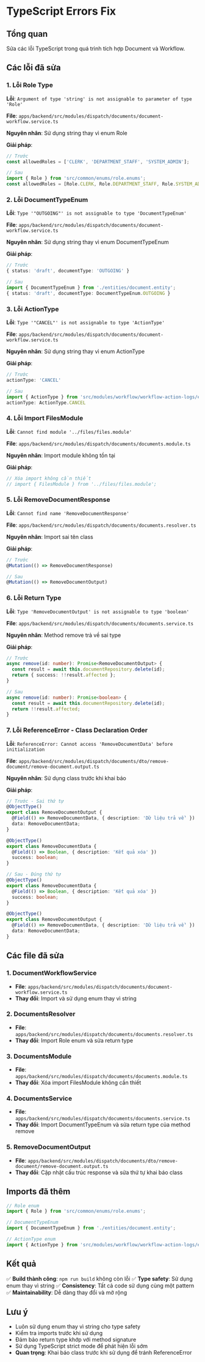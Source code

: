 # TypeScript Errors Fix

## Tổng quan

Sửa các lỗi TypeScript trong quá trình tích hợp Document và Workflow.

## Các lỗi đã sửa

### 1. Lỗi Role Type

**Lỗi**: `Argument of type 'string' is not assignable to parameter of type 'Role'`

**File**: `apps/backend/src/modules/dispatch/documents/document-workflow.service.ts`

**Nguyên nhân**: Sử dụng string thay vì enum Role

**Giải pháp**:
```typescript
// Trước
const allowedRoles = ['CLERK', 'DEPARTMENT_STAFF', 'SYSTEM_ADMIN'];

// Sau
import { Role } from 'src/common/enums/role.enums';
const allowedRoles = [Role.CLERK, Role.DEPARTMENT_STAFF, Role.SYSTEM_ADMIN];
```

### 2. Lỗi DocumentTypeEnum

**Lỗi**: `Type '"OUTGOING"' is not assignable to type 'DocumentTypeEnum'`

**File**: `apps/backend/src/modules/dispatch/documents/document-workflow.service.ts`

**Nguyên nhân**: Sử dụng string thay vì enum DocumentTypeEnum

**Giải pháp**:
```typescript
// Trước
{ status: 'draft', documentType: 'OUTGOING' }

// Sau
import { DocumentTypeEnum } from './entities/document.entity';
{ status: 'draft', documentType: DocumentTypeEnum.OUTGOING }
```

### 3. Lỗi ActionType

**Lỗi**: `Type '"CANCEL"' is not assignable to type 'ActionType'`

**File**: `apps/backend/src/modules/dispatch/documents/document-workflow.service.ts`

**Nguyên nhân**: Sử dụng string thay vì enum ActionType

**Giải pháp**:
```typescript
// Trước
actionType: 'CANCEL'

// Sau
import { ActionType } from 'src/modules/workflow/workflow-action-logs/entities/workflow-action-log.entity';
actionType: ActionType.CANCEL
```

### 4. Lỗi Import FilesModule

**Lỗi**: `Cannot find module '../files/files.module'`

**File**: `apps/backend/src/modules/dispatch/documents/documents.module.ts`

**Nguyên nhân**: Import module không tồn tại

**Giải pháp**:
```typescript
// Xóa import không cần thiết
// import { FilesModule } from '../files/files.module';
```

### 5. Lỗi RemoveDocumentResponse

**Lỗi**: `Cannot find name 'RemoveDocumentResponse'`

**File**: `apps/backend/src/modules/dispatch/documents/documents.resolver.ts`

**Nguyên nhân**: Import sai tên class

**Giải pháp**:
```typescript
// Trước
@Mutation(() => RemoveDocumentResponse)

// Sau
@Mutation(() => RemoveDocumentOutput)
```

### 6. Lỗi Return Type

**Lỗi**: `Type 'RemoveDocumentOutput' is not assignable to type 'boolean'`

**File**: `apps/backend/src/modules/dispatch/documents/documents.service.ts`

**Nguyên nhân**: Method remove trả về sai type

**Giải pháp**:
```typescript
// Trước
async remove(id: number): Promise<RemoveDocumentOutput> {
  const result = await this.documentRepository.delete(id);
  return { success: !!result.affected };
}

// Sau
async remove(id: number): Promise<boolean> {
  const result = await this.documentRepository.delete(id);
  return !!result.affected;
}
```

### 7. Lỗi ReferenceError - Class Declaration Order

**Lỗi**: `ReferenceError: Cannot access 'RemoveDocumentData' before initialization`

**File**: `apps/backend/src/modules/dispatch/documents/dto/remove-document/remove-document.output.ts`

**Nguyên nhân**: Sử dụng class trước khi khai báo

**Giải pháp**:
```typescript
// Trước - Sai thứ tự
@ObjectType()
export class RemoveDocumentOutput {
  @Field(() => RemoveDocumentData, { description: 'Dữ liệu trả về' })
  data: RemoveDocumentData;
}

@ObjectType()
export class RemoveDocumentData {
  @Field(() => Boolean, { description: 'Kết quả xóa' })
  success: boolean;
}

// Sau - Đúng thứ tự
@ObjectType()
export class RemoveDocumentData {
  @Field(() => Boolean, { description: 'Kết quả xóa' })
  success: boolean;
}

@ObjectType()
export class RemoveDocumentOutput {
  @Field(() => RemoveDocumentData, { description: 'Dữ liệu trả về' })
  data: RemoveDocumentData;
}
```

## Các file đã sửa

### 1. DocumentWorkflowService
- **File**: `apps/backend/src/modules/dispatch/documents/document-workflow.service.ts`
- **Thay đổi**: Import và sử dụng enum thay vì string

### 2. DocumentsResolver
- **File**: `apps/backend/src/modules/dispatch/documents/documents.resolver.ts`
- **Thay đổi**: Import Role enum và sửa return type

### 3. DocumentsModule
- **File**: `apps/backend/src/modules/dispatch/documents/documents.module.ts`
- **Thay đổi**: Xóa import FilesModule không cần thiết

### 4. DocumentsService
- **File**: `apps/backend/src/modules/dispatch/documents/documents.service.ts`
- **Thay đổi**: Import DocumentTypeEnum và sửa return type của method remove

### 5. RemoveDocumentOutput
- **File**: `apps/backend/src/modules/dispatch/documents/dto/remove-document/remove-document.output.ts`
- **Thay đổi**: Cập nhật cấu trúc response và sửa thứ tự khai báo class

## Imports đã thêm

```typescript
// Role enum
import { Role } from 'src/common/enums/role.enums';

// DocumentTypeEnum
import { DocumentTypeEnum } from './entities/document.entity';

// ActionType enum
import { ActionType } from 'src/modules/workflow/workflow-action-logs/entities/workflow-action-log.entity';
```

## Kết quả

✅ **Build thành công**: `npm run build` không còn lỗi
✅ **Type safety**: Sử dụng enum thay vì string
✅ **Consistency**: Tất cả code sử dụng cùng một pattern
✅ **Maintainability**: Dễ dàng thay đổi và mở rộng

## Lưu ý

- Luôn sử dụng enum thay vì string cho type safety
- Kiểm tra imports trước khi sử dụng
- Đảm bảo return type khớp với method signature
- Sử dụng TypeScript strict mode để phát hiện lỗi sớm
- **Quan trọng**: Khai báo class trước khi sử dụng để tránh ReferenceError
